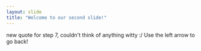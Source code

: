 ```yaml
---
layout: slide
title: "Welcome to our second slide!"
---
```

new quote for step 7, couldn't think of anything witty :/ 
Use the left arrow to go back!
